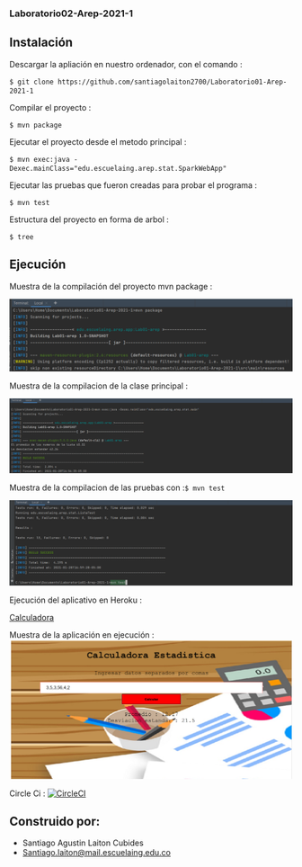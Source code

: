 ### Laboratorio02-Arep-2021-1
>

## Instalación
>
  Descargar la apliación en nuestro ordenador, con el comando :
 ```
 $ git clone https://github.com/santiagolaiton2700/Laboratorio01-Arep-2021-1
 ```
 Compilar el proyecto :
 ```
 $ mvn package
 ```
 Ejecutar el proyecto desde el metodo principal :
 ```
 $ mvn exec:java -Dexec.mainClass="edu.escuelaing.arep.stat.SparkWebApp"

 ```
 Ejecutar las pruebas que fueron creadas para probar el programa :
 ```
 $ mvn test
 ```
 Estructura del proyecto en forma de arbol :
 ```
 $ tree
 ```
 ## Ejecución
 >
 Muestra de la compilación del proyecto mvn package : 
 
 ![](Recursos/Imgenes/mvnPackage.png)
 
  Muestra de la compilacion de la clase principal :
  
  ![](Recursos/Imgenes/main.png)
  
  Muestra de la compilacion de las pruebas con :```$ mvn test ```
  
   ![](Recursos/Imgenes/test.png)
   
   Ejecución del aplicativo en Heroku :
   
   [Calculadora](https://dry-cliffs-59232.herokuapp.com/)
   
   Muestra de la aplicación en ejecución : 
   ![](Recursos/Imgenes/Calculator.png)
   
   Circle Ci : 
   [![CircleCI](https://circleci.com/gh/santiagolaiton2700/Laboratorio02-Arep-2021-1.svg?style=svg)](https://circleci.com/gh/santiagolaiton2700/Laboratorio02-Arep-2021-1)
   
   ## Construido por:
   - Santiago Agustin Laiton Cubides
   - Santiago.laiton@mail.escuelaing.edu.co
   
  
  
